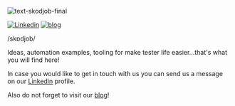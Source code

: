![text-skodjob-final](https://github.com/skodjob/.github/assets/9933303/902e0461-3080-4fbe-9187-7ed0caf00e70)

[![Linkedin](https://img.shields.io/badge/Linkedin-blue)](https://www.linkedin.com/company/skodjob/)
[![blog](https://img.shields.io/badge/blog-white)](https://www.skodjob.io/)

/skɒdjob/

Ideas, automation examples, tooling for make tester life easier...that's what you will find here! 

In case you would like to get in touch with us you can send us a message on our [Linkedin]([url](https://www.linkedin.com/company/skodjob/)) profile.

Also do not forget to visit our [blog]([url](https://skodjob.io/))!

<!--

**Here are some ideas to get you started:**

🙋‍♀️ A short introduction - what is your organization all about?
🌈 Contribution guidelines - how can the community get involved?
👩‍💻 Useful resources - where can the community find your docs? Is there anything else the community should know?
🍿 Fun facts - what does your team eat for breakfast?
🧙 Remember, you can do mighty things with the power of [Markdown](https://docs.github.com/github/writing-on-github/getting-started-with-writing-and-formatting-on-github/basic-writing-and-formatting-syntax)
-->
